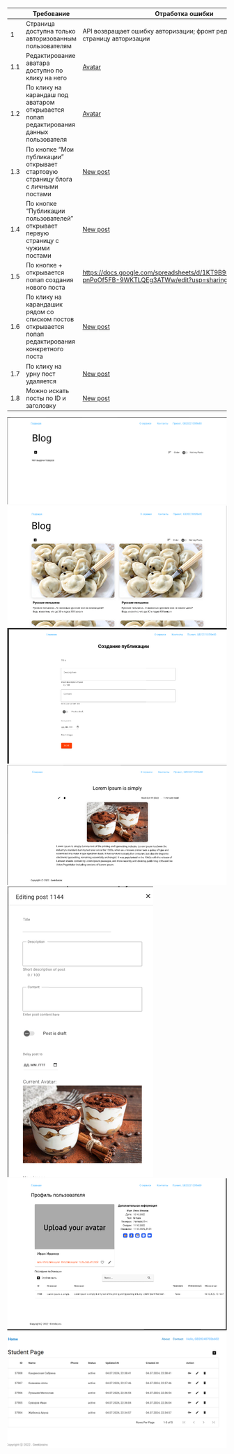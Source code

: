 ||Требование|Отработка ошибки|
|-|-|-|
|1|Страница доступна только авторизованным пользователям|API возвращает ошибку авторизации; фронт редиректит на страницу авторизации|
|1.1|Редактирование аватара доступно по клику на него|[Avatar](./User.txt)|
|1.2|По клику на карандаш под аватаром открывается попап редактирования данных пользователя|[Avatar](./User.txt)|
|1.3|По кнопке “Мои публикации” открывает стартовую страницу блога с личными постами|[New post](./Post.txt)|
|1.4|По кнопке “Публикации пользователей” открывает первую страницу с чужими постами|[New post](./Post.txt)|
|1.5|По кнопке + открывается попап создания нового поста|https://docs.google.com/spreadsheets/d/1KT9B95kwVe29UHsEm_B-pnPoOf5FB-9WKTLQEg3ATWw/edit?usp=sharing|
|1.6|По клику на карандашик рядом со списком постов открывается попап редактирования конкретного поста|[New post](./Post.txt)|
|1.7|По клику на урну пост удаляется|[New post](./Post.txt)|
|1.8|Можно искать посты по ID и заголовку|[New post](./Post.txt)|


![](./Screen/1.png)
![](./Screen/2.png)
![](./Screen/3.png)
![](./Screen/4.png)
![](./Screen/5.png)
![](./Screen/6.png)
![](./Screen/7.png)

